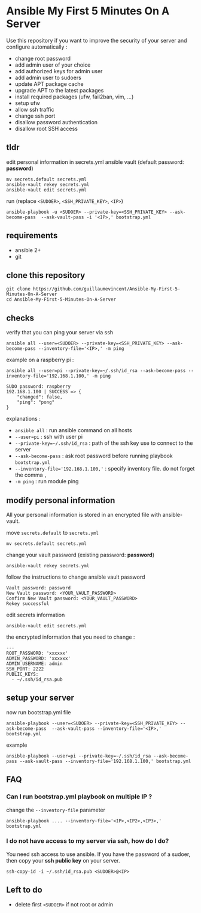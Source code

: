 # Ansible My First 5 Minutes On A Server

Use this repository if you want to improve the security of your server and configure automatically :

  - change root password
  - add admin user of your choice
  - add authorized keys for admin user
  - add admin user to sudoers
  - update APT package cache
  - upgrade APT to the latest packages
  - install required packages (ufw, fail2ban, vim, ...)
  - setup ufw
  - allow ssh traffic
  - change ssh port
  - disallow password authentication
  - disallow root SSH access


## tldr

edit personal information in secrets.yml ansible vault (default password: **password**)

    mv secrets.default secrets.yml
    ansible-vault rekey secrets.yml
    ansible-vault edit secrets.yml

run (replace `<SUDOER>`, `<SSH_PRIVATE_KEY>`, `<IP>`)

    ansible-playbook -u <SUDOER> --private-key=<SSH_PRIVATE_KEY> --ask-become-pass  --ask-vault-pass -i '<IP>,' bootstrap.yml


## requirements

  - ansible 2+
  - git

## clone this repository

    git clone https://github.com/guillaumevincent/Ansible-My-First-5-Minutes-On-A-Server
    cd Ansible-My-First-5-Minutes-On-A-Server

## checks

verify that you can ping your server via ssh

    ansible all --user=<SUDOER> --private-key=<SSH_PRIVATE_KEY> --ask-become-pass --inventory-file='<IP>,' -m ping

example on a raspberry pi :

    ansible all --user=pi --private-key=~/.ssh/id_rsa --ask-become-pass --inventory-file='192.168.1.100,' -m ping

    SUDO password: raspberry
    192.168.1.100 | SUCCESS => {
        "changed": false,
        "ping": "pong"
    }

explanations :

  - `ansible all` : run ansible command on all hosts
  - `--user=pi` : ssh with user pi
  - `--private-key=~/.ssh/id_rsa` : path of the ssh key use to connect to the server
  - `--ask-become-pass` : ask root password before running playbook `bootstrap.yml`
  - `--inventory-file='192.168.1.100,'` : specify inventory file. do not forget the comma `,`
  - `-m ping` : run module ping


## modify personal information

All your personal information is stored in an encrypted file with ansible-vault.

move `secrets.default` to `secrets.yml`

    mv secrets.default secrets.yml

change your vault password (existing password: **password**)

    ansible-vault rekey secrets.yml

follow the instructions to change ansible vault password

    Vault password: password
    New Vault password: <YOUR_VAULT_PASSWORD>
    Confirm New Vault password: <YOUR_VAULT_PASSWORD>
    Rekey successful

edit secrets information

    ansible-vault edit secrets.yml

the encrypted information that you need to change :

    ---
    ROOT_PASSWORD: 'xxxxxx'
    ADMIN_PASSWORD: 'xxxxxx'
    ADMIN_USERNAME: admin
    SSH_PORT: 2222
    PUBLIC_KEYS:
      - ~/.ssh/id_rsa.pub


## setup your server

now run bootstrap.yml file

    ansible-playbook --user=<SUDOER> --private-key=<SSH_PRIVATE_KEY> --ask-become-pass  --ask-vault-pass --inventory-file='<IP>,' bootstrap.yml

example

    ansible-playbook --user=pi --private-key=~/.ssh/id_rsa --ask-become-pass --ask-vault-pass --inventory-file='192.168.1.100,' bootstrap.yml


## FAQ

### Can I run bootstrap.yml playbook on multiple IP ?

change the `--inventory-file` parameter

    ansible-playbook .... --inventory-file='<IP>,<IP2>,<IP3>,' bootstrap.yml

### I do not have access to my server via ssh, how do I do?

You need ssh access to use ansible. If you have the password of a sudoer, then copy your **ssh public key** on your server.

    ssh-copy-id -i ~/.ssh/id_rsa.pub <SUDOER>@<IP>

## Left to do

 - delete first `<SUDOER>` if not root or admin

